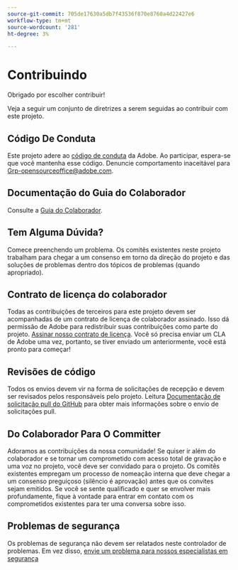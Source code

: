```yaml
---
source-git-commit: 705de17630a5db7f43536f870e8760a4d22427e6
workflow-type: tm+mt
source-wordcount: '281'
ht-degree: 3%

---
```

# Contribuindo

Obrigado por escolher contribuir!

Veja a seguir um conjunto de diretrizes a serem seguidas ao contribuir com este projeto.

## Código De Conduta

Este projeto adere ao [código de conduta](code-of-conduct.md) da Adobe. Ao participar, espera-se que você mantenha esse código. Denuncie comportamento inaceitável para
[Grp-opensourceoffice@adobe.com](mailto:Grp-opensourceoffice@adobe.com).

## Documentação do Guia do Colaborador

Consulte a [Guia do Colaborador](https://experienceleague.adobe.com/docs/contributor/contributor-guide/introduction.html).

## Tem Alguma Dúvida?

Comece preenchendo um problema. Os comitês existentes neste projeto trabalham para chegar a um consenso em torno da direção do projeto e das soluções de problemas dentro dos tópicos de problemas (quando apropriado).

## Contrato de licença do colaborador

Todas as contribuições de terceiros para este projeto devem ser acompanhadas de um contrato de licença de colaborador assinado. Isso dá permissão de Adobe para redistribuir suas contribuições como parte do projeto. [Assinar nosso contrato de licença](http://opensource.adobe.com/cla.html). Você só precisa enviar um CLA de Adobe uma vez, portanto, se tiver enviado um anteriormente, você está pronto para começar!

## Revisões de código

Todos os envios devem vir na forma de solicitações de recepção e devem ser revisados pelos responsáveis pelo projeto. Leitura [Documentação de solicitação pull do GitHub](https://help.github.com/pt/github/collaborating-with-issues-and-pull-requests/about-pull-requests)
para obter mais informações sobre o envio de solicitações pull.

<!--
Lastly, please follow the [pull request template](PULL_REQUEST_TEMPLATE.md) when
submitting a pull request!
-->

## Do Colaborador Para O Committer

Adoramos as contribuições da nossa comunidade! Se quiser ir além do colaborador e se tornar um comprometido com acesso total de gravação e uma voz no projeto, você deve ser convidado para o projeto. Os comitês existentes empregam um processo de nomeação interna que deve chegar a um consenso preguiçoso (silêncio é aprovação) antes que os convites sejam emitidos. Se você se sente qualificado e quer se envolver mais profundamente, fique à vontade para entrar em contato com os comprometidos existentes para ter uma conversa sobre isso.

## Problemas de segurança

Os problemas de segurança não devem ser relatados neste controlador de problemas. Em vez disso, [envie um problema para nossos especialistas em segurança](https://helpx.adobe.com/security/alertus.html)
